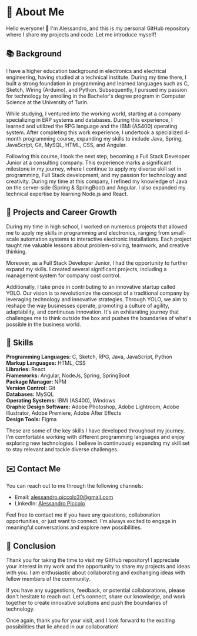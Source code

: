 # 👤 About Me

Hello everyone! 👋 I'm Alessandro, and this is my personal GitHub repository where I share my projects and code. Let me introduce myself!

## 📚 Background

I have a higher education background in electronics and electrical engineering, having studied at a technical institute. During my time there, I built a strong foundation in programming and learned languages such as C, Sketch, Wiring (Arduino), and Python. Subsequently, I pursued my passion for technology by enrolling in the Bachelor's degree program in Computer Science at the University of Turin.

While studying, I ventured into the working world, starting at a company specializing in ERP systems and databases. During this experience, I learned and utilized the RPG language and the IBMi (AS400) operating system. After completing this work experience, I undertook a specialized 4-month programming course, expanding my skills to include Java, Spring, JavaScript, Git, MySQL, HTML, CSS, and Angular.

Following this course, I took the next step, becoming a Full Stack Developer Junior at a consulting company. This experience marks a significant milestone in my journey, where I continue to apply my diverse skill set in programming, Full Stack development, and my passion for technology and creativity. During my time at this company, I refined my knowledge of Java on the server-side (Spring & SpringBoot) and Angular. I also expanded my technical expertise by learning Node.js and React.

## 💼 Projects and Career Growth

During my time in high school, I worked on numerous projects that allowed me to apply my skills in programming and electronics, ranging from small-scale automation systems to interactive electronic installations. Each project taught me valuable lessons about problem-solving, teamwork, and creative thinking.

Moreover, as a Full Stack Developer Junior, I had the opportunity to further expand my skills. I created several significant projects, including a management system for company cost control.

Additionally, I take pride in contributing to an innovative startup called YOLO. Our vision is to revolutionize the concept of a traditional company by leveraging technology and innovative strategies. Through YOLO, we aim to reshape the way businesses operate, promoting a culture of agility, adaptability, and continuous innovation. It's an exhilarating journey that challenges me to think outside the box and pushes the boundaries of what's possible in the business world.

## 🚀 Skills

**Programming Languages:** C, Sketch, RPG, Java, JavaScript, Python  
**Markup Languages:** HTML, CSS  
**Libraries:** React  
**Frameworks:** Angular, NodeJs, Spring, SpringBoot  
**Package Manager:** NPM  
**Version Control:** Git  
**Databases:** MySQL  
**Operating Systems:** IBMi (AS400), Windows  
**Graphic Design Software:** Adobe Photoshop, Adobe Lightroom, Adobe Illustrator, Adobe Premiere, Adobe After Effects  
**Design Tools:** Figma

These are some of the key skills I have developed throughout my journey. I'm comfortable working with different programming languages and enjoy exploring new technologies. I believe in continuously expanding my skill set to stay relevant and tackle diverse challenges.

## ✉️ Contact Me
You can reach out to me through the following channels:

- Email: [alessandro.piccolo30@gmail.com](mailto:alessandro.piccolo30@gmail.com)
- LinkedIn: [Alessandro Piccolo](https://www.linkedin.com/in/piccoloalessandro/)

Feel free to contact me if you have any questions, collaboration opportunities, or just want to connect. I'm always excited to engage in meaningful conversations and explore new possibilities.

## 🎉 Conclusion
Thank you for taking the time to visit my GitHub repository! I appreciate your interest in my work and the opportunity to share my projects and ideas with you. I am enthusiastic about collaborating and exchanging ideas with fellow members of the community.

If you have any suggestions, feedback, or potential collaborations, please don't hesitate to reach out. Let's connect, share our knowledge, and work together to create innovative solutions and push the boundaries of technology.

Once again, thank you for your visit, and I look forward to the exciting possibilities that lie ahead in our collaboration!

